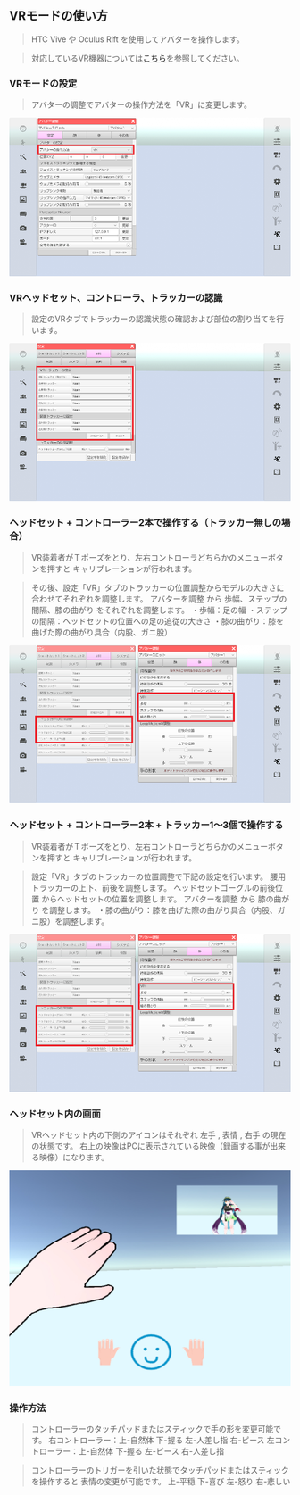 ## VRモードの使い方

>HTC Vive や Oculus Rift を使用してアバターを操作します。

>対応しているVR機器については[こちら](#equipment.md)を参照してください。


### VRモードの設定

>アバターの調整でアバターの操作方法を「VR」に変更します。

![画像](image/vr_01.png "")


### VRヘッドセット、コントローラ、トラッカーの認識

>設定のVRタブでトラッカーの認識状態の確認および部位の割り当てを行います。


![画像](image/vr_02.png "")


### ヘッドセット + コントローラー2本で操作する（トラッカー無しの場合）

>VR装着者がＴポーズをとり、左右コントローラどちらかのメニューボタンを押すと
>キャリブレーションが行われます。

>その後、設定「VR」タブのトラッカーの位置調整からモデルの大きさに合わせてそれぞれを調整します。
>アバターを調整 から 歩幅、ステップの間隔、膝の曲がり をそれぞれを調整します。
>・歩幅：足の幅
>・ステップの間隔：ヘッドセットの位置への足の追従の大きさ
>・膝の曲がり：膝を曲げた際の曲がり具合（内股、ガニ股）

![画像](image/vr_03.png "")


### ヘッドセット + コントローラー2本 + トラッカー1～3個で操作する

>VR装着者がＴポーズをとり、左右コントローラどちらかのメニューボタンを押すと
>キャリブレーションが行われます。

>設定「VR」タブのトラッカーの位置調整で下記の設定を行います。
>腰用トラッカーの上下、前後を調整します。
>ヘッドセットゴーグルの前後位置 からヘッドセットの位置を調整します。
>アバターを調整 から 膝の曲がり を調整します。
>・膝の曲がり：膝を曲げた際の曲がり具合（内股、ガニ股）を調整します。

![画像](image/vr_04.png "")

### ヘッドセット内の画面

>VRヘッドセット内の下側のアイコンはそれぞれ 左手 , 表情 , 右手 の現在の状態です。
>右上の映像はPCに表示されている映像（録画する事が出来る映像）になります。

![画像](image/VR_Headset.jpg "")


### 操作方法

>コントローラーのタッチパッドまたはスティックで手の形を変更可能です。
>右コントローラー：上-自然体 下-握る 左-人差し指 右-ピース
>左コントローラー：上-自然体 下-握る 左-ピース 右-人差し指

>コントローラーのトリガーを引いた状態でタッチパッドまたはスティックを操作すると
>表情の変更が可能です。
>上-平穏 下-喜び 左-怒り 右-悲しい




